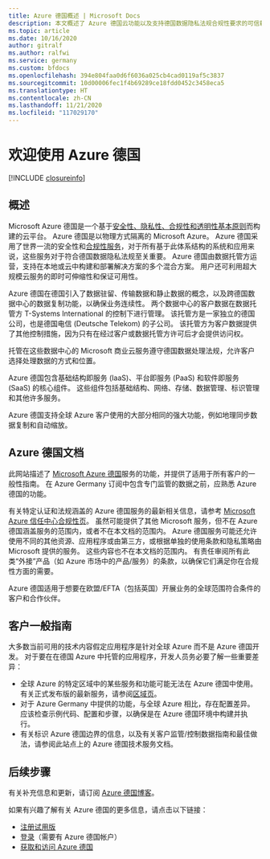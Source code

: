 ```yaml
---
title: Azure 德国概述 | Microsoft Docs
description: 本文概述了 Azure 德国云功能以及支持德国数据隐私法规合规性要求的可信赖设计和安全性
ms.topic: article
ms.date: 10/16/2020
author: gitralf
ms.author: ralfwi
ms.service: germany
ms.custom: bfdocs
ms.openlocfilehash: 394e804faa0d6f6036a025cb4cad0119af5c3837
ms.sourcegitcommit: 10d00006fec1f4b69289ce18fdd0452c3458eca5
ms.translationtype: HT
ms.contentlocale: zh-CN
ms.lasthandoff: 11/21/2020
ms.locfileid: "117029170"
---
```

# <a name="welcome-to-azure-germany"></a>欢迎使用 Azure 德国

[!INCLUDE [closureinfo](../../includes/germany-closure-info.md)]

## <a name="overview"></a>概述
Microsoft Azure 德国是一个基于[安全性、隐私性、合规性和透明性基本原则](https://azure.microsoft.com/overview/clouds/germany/)而构建的云平台。 Azure 德国是以物理方式隔离的 Microsoft Azure。 Azure 德国采用了世界一流的安全性和[合规性服务](https://azure.microsoft.com/support/trust-center/compliance/)，对于所有基于此体系结构的系统和应用来说，这些服务对于符合德国数据隐私法规至关重要。 Azure 德国由数据托管方运营，支持在本地或云中构建和部署解决方案的多个混合方案。 用户还可利用超大规模云服务的即时可伸缩性和保证可用性。

Azure 德国在德国引入了数据驻留、传输数据和静止数据的概念，以及跨德国数据中心的数据复制功能，以确保业务连续性。 两个数据中心的客户数据在数据托管方 T-Systems International 的控制下进行管理。 该托管方是一家独立的德国公司，也是德国电信 (Deutsche Telekom) 的子公司。 该托管方为客户数据提供了其他控制措施，因为只有在经过客户或数据托管方许可后才会提供访问权。

托管在这些数据中心的 Microsoft 商业云服务遵守德国数据处理法规，允许客户选择处理数据的方式和位置。

Azure 德国包含基础结构即服务 (IaaS)、平台即服务 (PaaS) 和软件即服务 (SaaS) 的核心组件。 这些组件包括基础结构、网络、存储、数据管理、标识管理和其他许多服务。

Azure 德国支持全球 Azure 客户使用的大部分相同的强大功能，例如地理同步数据复制和自动缩放。 

## <a name="azure-germany-documentation"></a>Azure 德国文档
此网站描述了 [Microsoft Azure 德国](https://azure.microsoft.com/overview/clouds/germany/)服务的功能，并提供了适用于所有客户的一般性指南。 在 Azure Germany 订阅中包含专门监管的数据之前，应熟悉 Azure 德国的功能。

有关特定认证和法规涵盖的 Azure 德国服务的最新相关信息，请参考 [Microsoft Azure 信任中心合规性页](https://www.microsoft.com/TrustCenter/Compliance/default.aspx)。 虽然可能提供了其他 Microsoft 服务，但不在 Azure 德国涵盖服务的范围内，或者不在本文档的范围内。 Azure 德国服务可能还允许使用不同的其他资源、应用程序或由第三方，或根据单独的使用条款和隐私策略由 Microsoft 提供的服务。 这些内容也不在本文档的范围内。 有责任审阅所有此类“外接”产品（如 Azure 市场中的产品/服务）的条款，以确保它们满足你在合规性方面的需要。

Azure 德国适用于想要在欧盟/EFTA（包括英国）开展业务的全球范围符合条件的客户和合作伙伴。

## <a name="general-guidance-for-customers"></a>客户一般指南
大多数当前可用的技术内容假定应用程序是针对全球 Azure 而不是 Azure 德国开发。 对于要在在德国 Azure 中托管的应用程序，开发人员务必要了解一些重要差异：

* 全球 Azure 的特定区域中的某些服务和功能可能无法在 Azure 德国中使用。 有关正式发布版的最新服务，请参阅[区域页](https://azure.microsoft.com/regions/services)。 
* 对于 Azure Germany 中提供的功能，与全球 Azure 相比，存在配置差异。 应该检查示例代码、配置和步骤，以确保是在 Azure 德国环境中构建并执行。
* 有关标识 Azure 德国边界的信息，以及有关客户监管/控制数据指南和最佳做法，请参阅此站点上的 Azure 德国技术服务文档。

## <a name="next-steps"></a>后续步骤
有关补充信息和更新，请订阅 [Azure 德国博客](/archive/blogs/azuregermany/)。

如果有兴趣了解有关 Azure 德国的更多信息，请点击以下链接：

* [注册试用版](https://azure.microsoft.com/free/germany/)
* [登录](https://portal.microsoftazure.de/)（需要有 Azure 德国帐户）
* [获取和访问 Azure 德国](https://azure.microsoft.com/overview/clouds/germany/)